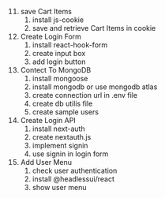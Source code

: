 11. save Cart Items
    1. install js-cookie
    2. save and retrieve Cart Items in cookie
12. Create Login Form
    1. install react-hook-form
    2. create input box
    3. add login button
13. Contect To MongoDB
    1. install mongoose
    2. install mongodb or use mongodb atlas
    3. create connection url in .env file
    4. create db utilis file
    5. create sample users
14. Create Login API
    1. install next-auth
    2. create nextauth.js
    3. implement signin
    4. use signin in login form
15. Add User Menu
    1. check user authentication
    2. install @headlessui/react
    3. show user menu
